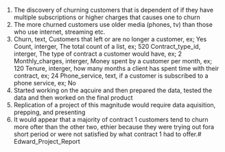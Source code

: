 
1. The discovery of churning customers that is dependent of if they have 
multiple subscriptions or higher charges that causes one to churn
2. The more churned customers use older media (phones, tv) than those who 
use internet, streaming etc.
3. Churn, text, Customers that left or are no longer a customer, ex; Yes 
   Count, interger, The total count of a list, ex; 520 
   Contract_type_id, interger, The type of contract a customer would have, 
ex; 2 
   Monthly_charges, interger, Money spent by a customer per month, ex; 120 
   Tenure, interger, how many months a client has spent time with their 
contract, ex; 24 
   Phone_service, text, if a customer is subscribed to a phone service, ex; No
4. Started working on the aqcuire and then prepared the data, tested the 
data and then worked on the final product
5. Replication of a project of this magnitude would require data 
aquisition,
prepping, and presenting
6. It would appear that a majority of contract 1 customers tend to churn 
more ofter than the other two, ethier because they were trying out fora 
short period or were not satisfied by what contract 1 had to offer.# 
Edward_Project_Report
